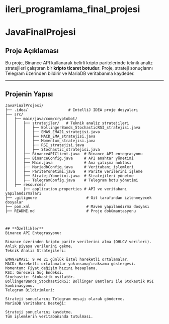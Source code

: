 # ileri_programlama_final_projesi
# JavaFinalProjesi

## **Proje Açıklaması**
Bu proje, Binance API kullanarak belirli kripto paritelerinde teknik analiz stratejileri çalıştıran bir **kripto ticaret botudur**. 
Proje, strateji sonuçlarını Telegram üzerinden bildirir ve MariaDB veritabanına kaydeder.

---

## **Projenin Yapısı**

```plaintext
JavaFinalProjesi/
├── .idea/                  # IntelliJ IDEA proje dosyaları
├── src/
│   ├── main/java/com/cryptobot/
│   │   ├── stratejiler/   # Teknik analiz stratejileri
│   │   │   ├── BollingerBands_StochasticRSI_stratejisi.java
│   │   │   ├── EMA9_EMA21_stratejisi.java
│   │   │   ├── MACD_EMA_stratejisi.java
│   │   │   ├── Momentum_stratejisi.java
│   │   │   ├── RSI_stratejisi.java
│   │   │   ├── Stochastic_stratejisi.java
│   │   ├── BinanceAPIClient.java  # Binance API entegrasyonu
│   │   ├── BinanceConfig.java     # API anahtar yönetimi
│   │   ├── Main.java              # Ana çalışma noktası
│   │   ├── MariadbConfig.java     # Veritabanı işlemleri
│   │   ├── PariteYonetimi.java    # Parite verilerini işleme
│   │   ├── StratejiYonetimi.java  # Stratejileri yönetme
│   │   ├── TelegramConfig.java    # Telegram botu yönetimi
│   ├── resources/
│       ├── application.properties # API ve veritabanı yapılandırmaları
├── .gitignore                      # Git tarafından izlenmeyecek dosyalar
├── pom.xml                         # Maven yapılandırma dosyası
├── README.md                       # Proje dokümantasyonu



## **Özellikler**
Binance API Entegrasyonu:

Binance üzerinden kripto parite verilerini alma (OHLCV verileri).
Anlık piyasa verilerini çekme.
Teknik Analiz Stratejileri:

EMA9/EMA21: 9 ve 21 günlük üstel hareketli ortalamalar.
MACD: Hareketli ortalamalar yakınsama/ıraksama göstergesi.
Momentum: Fiyat değişim hızını hesaplama.
RSI: Göreceli Güç Endeksi.
Stochastic: Stokastik osilatör.
BollingerBands_StochasticRSI: Bollinger Bantları ile Stokastik RSI kombinasyonu.
Telegram Bildirimleri:

Strateji sonuçlarını Telegram mesajı olarak gönderme.
MariaDB Veritabanı Desteği:

Strateji sonuçlarını kaydetme.
Tüm işlemlerin veritabanında tutulması.





